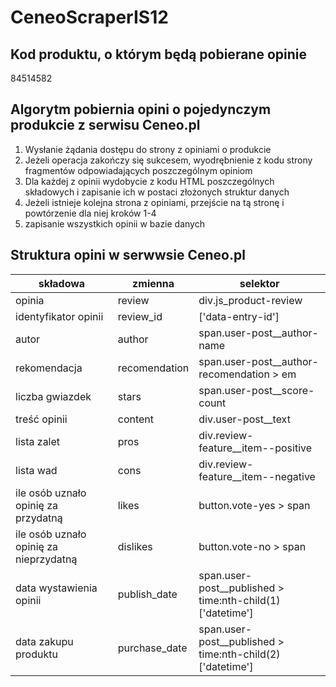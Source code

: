 # CeneoScraperIS12

## Kod produktu, o którym będą pobierane opinie
84514582

## Algorytm pobiernia opini o pojedynczym produkcie z serwisu Ceneo.pl
1. Wysłanie żądania dostępu do strony z opiniami o produkcie
2. Jeżeli operacja zakończy się sukcesem, wyodrębnienie z kodu strony fragmentów odpowiadających poszczególnym opiniom
3. Dla każdej z opinii wydobycie z kodu HTML poszczególnych składowych i zapisanie ich w postaci złożonych struktur danych
4. Jeżeli istnieje kolejna strona z opiniami, przejście na tą stronę i powtórzenie dla niej kroków 1-4
5. zapisanie wszystkich opinii w bazie danych

## Struktura opini w serwwsie Ceneo.pl
|składowa|zmienna|selektor|
|--------|-------|--------|
|opinia|review|div.js_product-review|
|identyfikator opinii|review_id|['data-entry-id']|
|autor|author|span.user-post__author-name|
|rekomendacja|recomendation|span.user-post__author-recomendation > em|
|liczba gwiazdek|stars|span.user-post__score-count|
|treść opinii|content|div.user-post__text|
|lista zalet|pros|div.review-feature__item--positive|
|lista wad|cons|div.review-feature__item--negative|
|ile osób uznało opinię za przydatną|likes|button.vote-yes > span|
|ile osób uznało opinię za nieprzydatną|dislikes|button.vote-no > span|
|data wystawienia opinii|publish_date|span.user-post__published > time:nth-child(1)['datetime']|
|data zakupu produktu|purchase_date|span.user-post__published > time:nth-child(2)['datetime']|
